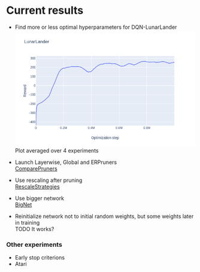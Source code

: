 # Current results

- Find more or less optimal hyperparameters for DQN-LunarLander  
    ![LunarLander](/docs/LunarLanderSimple.png)  
    Plot averaged over 4 experiments  

- Launch Layerwise, Global and ERPruners  
    [ComparePruners](/docs/ComparePruners.md)

- Use rescaling after pruning  
    [RescaleStrategies](/docs/RescaleStrategies.md)  
- Use bigger network  
    [BigNet](/docs/BigNet.md)  
- Reinitialize network not to initial random weights, but some weights later in training  
    TODO It works?  

### Other experiments
- Early stop criterions  
- Atari  
